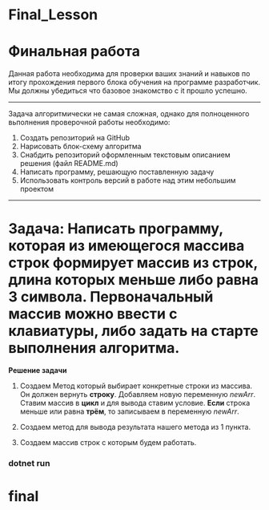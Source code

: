 # Final_Lesson
# Финальная работа

Данная работа необходима для проверки ваших знаний и навыков по итогу прохождения первого блока обучения
на программе разработчик. Мы должны убедиться что базовое знакомство с it прошло успешно.
***
Задача алгоритмически не самая сложная, однако для полноценного вьполнения проверочной работы необходимо:
1. Создать репозиторий на GitHub
2. Нарисовать блок-схему алгоритма
3. Снабдить репозиторий оформленным текстовым описанием решения (файл README.md)
4. Написать программу, решающую поставленную задачу
5. Использовать контроль версий в работе над этим небольшим проектом
***
# Задача: Написать программу, которая из имеющегося массива строк формирует массив из строк, длина которых меньше либо равна З символа. Первоначальный массив можно ввести с клавиатуры, либо задать на старте выполнения алгоритма.

__Решение задачи__
1. Cоздаем Метод который выбирает конкретные строки из массива. Он должен вернуть __строку__.
Добавляем новую переменную _newArr_.  Ставим массив в __цикл__ и для вывода ставим условие. __Если__ строка меньше или равна __трём__, то записываем в переменную _newArr_.
2. Создаем метод для вывода результата нашего метода из 1 пункта.

3. Создаем массив строк с которым будем работать.

### dotnet run

# final
